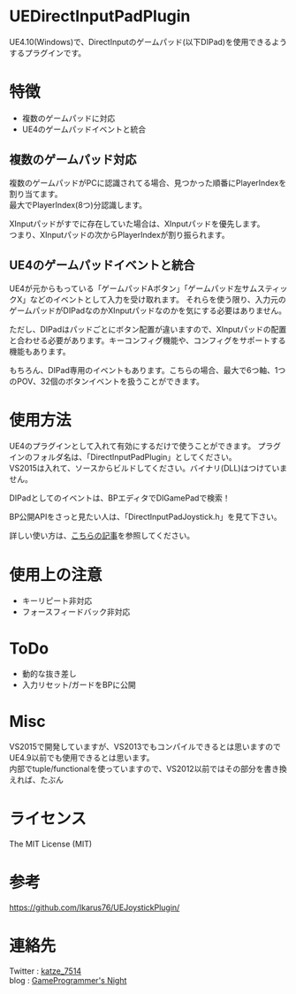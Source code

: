 # UEDirectInputPadPlugin
UE4.10(Windows)で、DirectInputのゲームパッド(以下DIPad)を使用できるようするプラグインです。  

# 特徴
- 複数のゲームパッドに対応
- UE4のゲームパッドイベントと統合

## 複数のゲームパッド対応
複数のゲームパッドがPCに認識されてる場合、見つかった順番にPlayerIndexを割り当てます。  
最大でPlayerIndex(8つ)分認識します。

XInputパッドがすでに存在していた場合は、XInputパッドを優先します。  
つまり、XInputパッドの次からPlayerIndexが割り振られます。

## UE4のゲームパッドイベントと統合
UE4が元からもっている「ゲームパッドAボタン」「ゲームパッド左サムスティックX」などのイベントとして入力を受け取れます。
それらを使う限り、入力元のゲームパッドがDIPadなのかXInputパッドなのかを気にする必要はありません。

ただし、DIPadはパッドごとにボタン配置が違いますので、XInputパッドの配置と合わせる必要があります。キーコンフィグ機能や、コンフィグをサポートする機能もあります。

もちろん、DIPad専用のイベントもあります。こちらの場合、最大で6つ軸、1つのPOV、32個のボタンイベントを扱うことができます。

# 使用方法
UE4のプラグインとして入れて有効にするだけで使うことができます。
プラグインのフォルダ名は、「DirectInputPadPlugin」としてください。  
VS2015は入れて、ソースからビルドしてください。バイナリ(DLL)はつけていません。

DIPadとしてのイベントは、BPエディタでDIGamePadで検索！

BP公開APIをさっと見たい人は、「DirectInputPadJoystick.h」を見て下さい。

詳しい使い方は、[こちらの記事](http://katze.hatenablog.jp/entry/2015/11/27/191351)を参照してください。

# 使用上の注意
- キーリピート非対応
- フォースフィードバック非対応

# ToDo
- 動的な抜き差し
- 入力リセット/ガードをBPに公開

# Misc
VS2015で開発していますが、VS2013でもコンパイルできるとは思いますのでUE4.9以前でも使用できるとは思います。  
内部でtuple/functionalを使っていますので、VS2012以前ではその部分を書き換えれば、たぶん

# ライセンス
The MIT License (MIT)

# 参考
https://github.com/Ikarus76/UEJoystickPlugin/

# 連絡先
Twitter : [katze_7514](http://twitter.com/katze_7514)  
blog    : [GameProgrammer's Night](http://katze.hatenablog.jp/)
